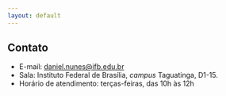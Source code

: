 ```yaml
---
layout: default
---
```


## Contato

- E-mail: daniel.nunes@ifb.edu.br
- Sala: Instituto Federal de Brasília, *campus* Taguatinga, D1-15.
- Horário de atendimento: terças-feiras, das 10h às 12h